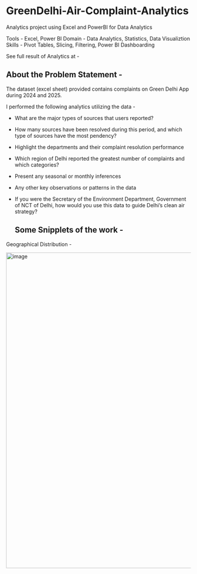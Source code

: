 # GreenDelhi-Air-Complaint-Analytics
Analytics project using Excel and PowerBI for Data Analytics

Tools - Excel, Power BI
Domain - Data Analytics, Statistics, Data Visualiztion 
Skills - Pivot Tables, Slicing, Filtering, Power BI Dashboarding

See full result of Analytics at - 

## About the Problem Statement - 

The dataset (excel sheet) provided contains complaints on Green Delhi App during 2024 and 2025. 

I performed the following analytics utilizing the data - 
-	What are the major types of sources that users reported? 
-	How many sources have been resolved during this period, and which type of sources have the most pendency? 
-	Highlight the departments and their complaint resolution performance 
-	Which region of Delhi reported the greatest number of complaints and which categories?  
-	Present any seasonal or monthly inferences 
-	Any other key observations or patterns in the data  
- If you were the Secretary of the Environment Department, Government of NCT of Delhi, how would you use this data to guide Delhi’s clean air strategy?

  ## Some Snipplets of the work - 

Geographical Distribution - 

<img width="1540" height="858" alt="image" src="https://github.com/user-attachments/assets/333e0f53-73e5-4b3f-88e5-888ea44a514c" />


